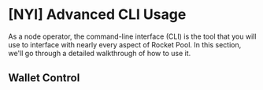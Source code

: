 # [NYI] Advanced CLI Usage

As a node operator, the command-line interface (CLI) is the tool that you will use to interface with nearly every aspect of Rocket Pool.
In this section, we'll go through a detailed walkthrough of how to use it.


## Wallet Control

